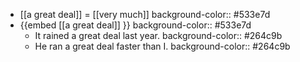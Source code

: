 - [[a great deal]] = [[very much]]
  background-color:: #533e7d
- {{embed [[a great deal]] }}
  background-color:: #533e7d
	- It rained a great deal last year.
	  background-color:: #264c9b
	- He ran a great deal faster than I.
	  background-color:: #264c9b
